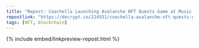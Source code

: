 ```yaml
---
title: "Repost: Coachella Launching Avalanche NFT Quests Game at Music Festival - Decrypt"
repostlink: "https://decrypt.co/224551/coachella-avalanche-nft-quests-game-music-festival"
tags: [NFT, blockchain]
---
```


{% include embed/linkpreview-repost.html %}
